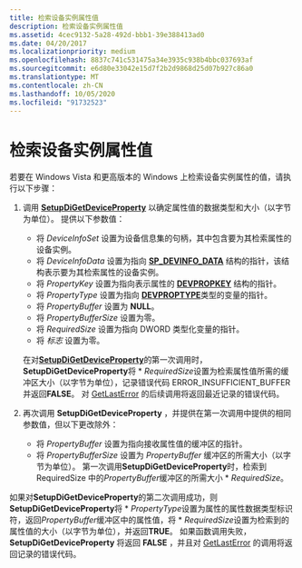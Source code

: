 ```yaml
---
title: 检索设备实例属性值
description: 检索设备实例属性值
ms.assetid: 4cec9132-5a28-492d-bbb1-39e388413ad0
ms.date: 04/20/2017
ms.localizationpriority: medium
ms.openlocfilehash: 8837c741c531475a34e3935c938b4bbc037693af
ms.sourcegitcommit: e6d80e33042e15d7f2b2d9868d25d07b927c86a0
ms.translationtype: MT
ms.contentlocale: zh-CN
ms.lasthandoff: 10/05/2020
ms.locfileid: "91732523"
---
```

# <a name="retrieving-a-device-instance-property-value"></a>检索设备实例属性值


若要在 Windows Vista 和更高版本的 Windows 上检索设备实例属性的值，请执行以下步骤：

1.  调用 [**SetupDiGetDeviceProperty**](/windows/win32/api/setupapi/nf-setupapi-setupdigetdevicepropertyw) 以确定属性值的数据类型和大小（以字节为单位）。 提供以下参数值：

    -   将 *DeviceInfoSet* 设置为设备信息集的句柄，其中包含要为其检索属性的设备实例。
    -   将 *DeviceInfoData* 设置为指向 [**SP_DEVINFO_DATA**](/windows/win32/api/setupapi/ns-setupapi-sp_devinfo_data) 结构的指针，该结构表示要为其检索属性的设备实例。
    -   将 *PropertyKey* 设置为指向表示属性的 [**DEVPROPKEY**](./devpropkey.md) 结构的指针。
    -   将 *PropertyType* 设置为指向 [**DEVPROPTYPE**](/previous-versions/ff543546(v=vs.85))类型的变量的指针。
    -   将 *PropertyBuffer* 设置为 **NULL**。
    -   将 *PropertyBufferSize* 设置为零。
    -   将 *RequiredSize* 设置为指向 DWORD 类型化变量的指针。
    -   将 *标志* 设置为零。

    在对[**SetupDiGetDeviceProperty**](/windows/win32/api/setupapi/nf-setupapi-setupdigetdevicepropertyw)的第一次调用时， **SetupDiGetDeviceProperty**将 \* *RequiredSize*设置为检索属性值所需的缓冲区大小（以字节为单位），记录错误代码 ERROR_INSUFFICIENT_BUFFER 并返回**FALSE**。 对 [GetLastError](/windows/win32/api/errhandlingapi/nf-errhandlingapi-getlasterror) 的后续调用将返回最近记录的错误代码。

2.  再次调用 **SetupDiGetDeviceProperty** ，并提供在第一次调用中提供的相同参数值，但以下更改除外：
    -   将 *PropertyBuffer* 设置为指向接收属性值的缓冲区的指针。
    -   将 *PropertyBufferSize* 设置为 *PropertyBuffer* 缓冲区的所需大小（以字节为单位）。 第一次调用**SetupDiGetDeviceProperty**时，检索到 RequiredSize 中的*PropertyBuffer*缓冲区的所需大小 \* *RequiredSize*。

如果对**SetupDiGetDeviceProperty**的第二次调用成功，则**SetupDiGetDeviceProperty**将 \* *PropertyType*设置为属性的属性数据类型标识符，返回*PropertyBuffer*缓冲区中的属性值，将 \* *RequiredSize*设置为检索到的属性值的大小（以字节为单位），并返回**TRUE**。 如果函数调用失败， **SetupDiGetDeviceProperty** 将返回 **FALSE** ，并且对 [GetLastError](/windows/win32/api/errhandlingapi/nf-errhandlingapi-getlasterror) 的调用将返回记录的错误代码。

